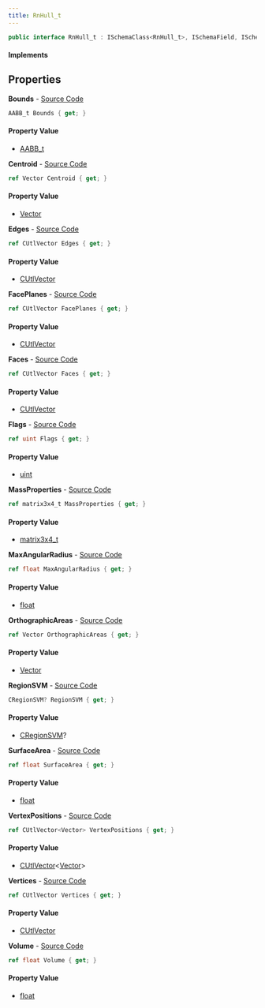 ```yaml
---
title: RnHull_t
---
```


```csharp
public interface RnHull_t : ISchemaClass<RnHull_t>, ISchemaField, ISchemaClass, INativeHandle
```

#### Implements

## Properties

**Bounds** - [Source Code](https://github.com/swiftly-solution/swiftlys2/blob/main/managed/src/SwiftlyS2.Generated/Schemas/Interfaces/RnHull_t.cs#L20)

```csharp
AABB_t Bounds { get; }
```

#### Property Value

- [AABB_t](/docs/api/shared/schemadefinitions/aabb_t)

**Centroid** - [Source Code](https://github.com/swiftly-solution/swiftlys2/blob/main/managed/src/SwiftlyS2.Generated/Schemas/Interfaces/RnHull_t.cs#L16)

```csharp
ref Vector Centroid { get; }
```

#### Property Value

- [Vector](/docs/api/shared/natives/vector)

**Edges** - [Source Code](https://github.com/swiftly-solution/swiftlys2/blob/main/managed/src/SwiftlyS2.Generated/Schemas/Interfaces/RnHull_t.cs#L36)

```csharp
ref CUtlVector Edges { get; }
```

#### Property Value

- [CUtlVector](/docs/api/shared/natives/cutlvector)

**FacePlanes** - [Source Code](https://github.com/swiftly-solution/swiftlys2/blob/main/managed/src/SwiftlyS2.Generated/Schemas/Interfaces/RnHull_t.cs#L42)

```csharp
ref CUtlVector FacePlanes { get; }
```

#### Property Value

- [CUtlVector](/docs/api/shared/natives/cutlvector)

**Faces** - [Source Code](https://github.com/swiftly-solution/swiftlys2/blob/main/managed/src/SwiftlyS2.Generated/Schemas/Interfaces/RnHull_t.cs#L39)

```csharp
ref CUtlVector Faces { get; }
```

#### Property Value

- [CUtlVector](/docs/api/shared/natives/cutlvector)

**Flags** - [Source Code](https://github.com/swiftly-solution/swiftlys2/blob/main/managed/src/SwiftlyS2.Generated/Schemas/Interfaces/RnHull_t.cs#L44)

```csharp
ref uint Flags { get; }
```

#### Property Value

- [uint](https://learn.microsoft.com/dotnet/api/system.uint32)

**MassProperties** - [Source Code](https://github.com/swiftly-solution/swiftlys2/blob/main/managed/src/SwiftlyS2.Generated/Schemas/Interfaces/RnHull_t.cs#L24)

```csharp
ref matrix3x4_t MassProperties { get; }
```

#### Property Value

- [matrix3x4_t](/docs/api/shared/natives/matrix3x4_t)

**MaxAngularRadius** - [Source Code](https://github.com/swiftly-solution/swiftlys2/blob/main/managed/src/SwiftlyS2.Generated/Schemas/Interfaces/RnHull_t.cs#L18)

```csharp
ref float MaxAngularRadius { get; }
```

#### Property Value

- [float](https://learn.microsoft.com/dotnet/api/system.single)

**OrthographicAreas** - [Source Code](https://github.com/swiftly-solution/swiftlys2/blob/main/managed/src/SwiftlyS2.Generated/Schemas/Interfaces/RnHull_t.cs#L22)

```csharp
ref Vector OrthographicAreas { get; }
```

#### Property Value

- [Vector](/docs/api/shared/natives/vector)

**RegionSVM** - [Source Code](https://github.com/swiftly-solution/swiftlys2/blob/main/managed/src/SwiftlyS2.Generated/Schemas/Interfaces/RnHull_t.cs#L46)

```csharp
CRegionSVM? RegionSVM { get; }
```

#### Property Value

- [CRegionSVM](/docs/api/shared/schemadefinitions/cregionsvm)?

**SurfaceArea** - [Source Code](https://github.com/swiftly-solution/swiftlys2/blob/main/managed/src/SwiftlyS2.Generated/Schemas/Interfaces/RnHull_t.cs#L28)

```csharp
ref float SurfaceArea { get; }
```

#### Property Value

- [float](https://learn.microsoft.com/dotnet/api/system.single)

**VertexPositions** - [Source Code](https://github.com/swiftly-solution/swiftlys2/blob/main/managed/src/SwiftlyS2.Generated/Schemas/Interfaces/RnHull_t.cs#L33)

```csharp
ref CUtlVector<Vector> VertexPositions { get; }
```

#### Property Value

- [CUtlVector](/docs/api/shared/natives/cutlvector-1)<[Vector](/docs/api/shared/natives/vector)>

**Vertices** - [Source Code](https://github.com/swiftly-solution/swiftlys2/blob/main/managed/src/SwiftlyS2.Generated/Schemas/Interfaces/RnHull_t.cs#L31)

```csharp
ref CUtlVector Vertices { get; }
```

#### Property Value

- [CUtlVector](/docs/api/shared/natives/cutlvector)

**Volume** - [Source Code](https://github.com/swiftly-solution/swiftlys2/blob/main/managed/src/SwiftlyS2.Generated/Schemas/Interfaces/RnHull_t.cs#L26)

```csharp
ref float Volume { get; }
```

#### Property Value

- [float](https://learn.microsoft.com/dotnet/api/system.single)

